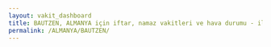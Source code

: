 ```yaml
---
layout: vakit_dashboard
title: BAUTZEN, ALMANYA için iftar, namaz vakitleri ve hava durumu - ilçe/eyalet seç
permalink: /ALMANYA/BAUTZEN/
---
```


<script type="text/javascript">
  var GLOBAL_COUNTRY = 'ALMANYA';
  var GLOBAL_CITY = 'BAUTZEN';
  var GLOBAL_STATE = '';
  var lat = 72;
  var lon = 21;
</script>
